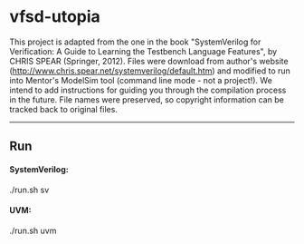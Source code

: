 # vfsd-utopia
This project is adapted from the one in the book "SystemVerilog for Verification: A Guide to Learning the Testbench Language Features", by CHRIS SPEAR (Springer, 2012). Files were download from author's website (http://www.chris.spear.net/systemverilog/default.htm) and modified to run into Mentor's ModelSim tool (command line mode - not a project!). We intend to add instructions for guiding you through the compilation process in the future. File names were preserved, so copyright information can be tracked back to original files.

---
## Run

#### SystemVerilog:

  ./run.sh sv

#### UVM:

  ./run.sh uvm
